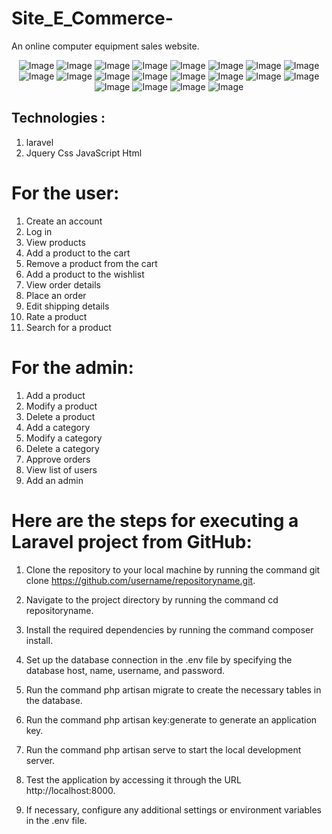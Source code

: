 # Site_E_Commerce-
An online computer equipment sales website.

<p align="center">
    <img src="screenshots/Statist.jpg" alt="Image"  />
    <img src="screenshots/addprod.jpg" alt="Image" />
    <img src="screenshots/addcat.jpg" alt="Image"  />
    <img src="screenshots/adduser.jpg" alt="Image"  />
    <img src="screenshots/adminvieworders.jpg" alt="Image"  />
    <img src="screenshots/checkoutadmin.jpg" alt="Image"  /> 
    <img src="screenshots/cart.jpg" alt="Image"  />
    <img src="screenshots/cat.jpg" alt="Image"  /> 
    <img src="screenshots/Category.jpg" alt="Image"  />
    <img src="screenshots/Login.jpg" alt="Image"  /> 
    <img src="screenshots/myorders.jpg" alt="Image"  />
    <img src="screenshots/orders.jpg" alt="Image" /> 
    <img src="screenshots/pagehome1.jpg" alt="Image"  />
    <img src="screenshots/pagehome2.jpg" alt="Image" /> 
    <img src="screenshots/pageprod.jpg" alt="Image" /> 
    <img src="screenshots/prod.jpg" alt="Image"  /> 
    <img src="screenshots/Registre.jpg" alt="Image"  /> 
    <img src="screenshots/users.jpg" alt="Image"  /> 
    <img src="screenshots/view.png" alt="Image"  /> 
    <img src="screenshots/WishList.jpg" alt="Image" " />

  
  
</p>

## Technologies :
1. laravel
2. Jquery Css JavaScript Html

# For the user:

1. Create an account
2. Log in
3. View products
4. Add a product to the cart
5. Remove a product from the cart
6. Add a product to the wishlist
7. View order details
8. Place an order
9. Edit shipping details
10. Rate a product
11. Search for a product

# For the admin:

1. Add a product
2. Modify a product
3. Delete a product
4. Add a category
5. Modify a category
6. Delete a category
7. Approve orders
8. View list of users
9. Add an admin

# Here are the steps for executing a Laravel project from GitHub:

1. Clone the repository to your local machine by running the command git clone https://github.com/username/repositoryname.git.

2. Navigate to the project directory by running the command cd repositoryname.

3. Install the required dependencies by running the command composer install.

4. Set up the database connection in the .env file by specifying the database host, name, username, and password.

5. Run the command php artisan migrate to create the necessary tables in the database.

6. Run the command php artisan key:generate to generate an application key.

7. Run the command php artisan serve to start the local development server.

8. Test the application by accessing it through the URL http://localhost:8000.

9. If necessary, configure any additional settings or environment variables in the .env file.

